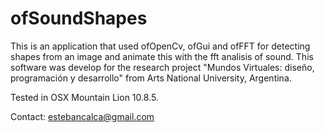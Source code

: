 # ofSoundShapes
This is an application that used ofOpenCv, ofGui and ofFFT for detecting shapes from an image and animate this with the fft analisis of sound. This software was develop for the research project "Mundos Virtuales: diseño, programación y desarrollo" from Arts National University, Argentina.  

Tested in OSX Mountain Lion 10.8.5. 

Contact: estebancalca@gmail.com
